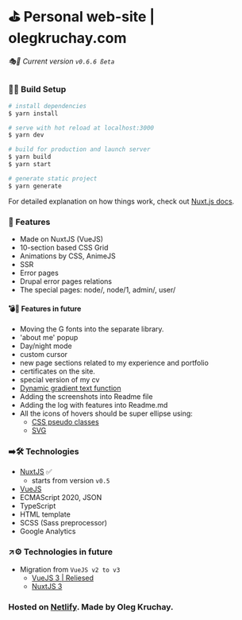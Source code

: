 # ⛳️ Personal web-site | olegkruchay.com

###### 🎭🎲️ Current version ```v0.6.6 ßeta```

### 🔩🔧 Build Setup 

```bash
# install dependencies
$ yarn install

# serve with hot reload at localhost:3000
$ yarn dev

# build for production and launch server
$ yarn build
$ yarn start

# generate static project
$ yarn generate
```

For detailed explanation on how things work, check out [Nuxt.js docs](https://nuxtjs.org).

### 💎 Features 

- Made on NuxtJS (VueJS)
- 10-section based CSS Grid
- Animations by CSS, AnimeJS
- SSR
- Error pages
- Drupal error pages relations
- The special pages: node/, node/1, admin/, user/

#### 💣🧨 Features in future 

- Moving the G fonts into the separate library.
- 'about me' popup
- Day/night mode
- custom cursor
- new page sections related to my experience and portfolio
- certificates on the site.
- special version of my cv
- [Dynamic gradient text function](https://www.sitepoint.com/dynamic-gradient-text-function-sass/)
- Adding the screenshots into Readme file
- Adding the log with features into Readme.md
- All the icons of hovers should be super ellipse using: 
  - [CSS pseudo classes](http://jsfiddle.net/Lor0znhc/2/)
  - [SVG](https://medium.com/@nikolskayaolia/an-easy-way-to-implement-smooth-shapes-such-as-superellipse-and-squircle-into-a-user-interface-a5ba4e1139ed)
### ➡️🛠 Technologies 

- [NuxtJS](https://nuxtjs.org) ✅
  - starts from version ```v0.5```
- [VueJS](https://vuejs.org)
- ECMAScript 2020, JSON
- TypeScript
- HTML template
- SCSS (Sass preprocessor)
- Google Analytics

### ↗️⚙️ Technologies in future 

- Migration from ```VueJS v2 to v3```
  - [VueJS 3 | Reliesed ](http://v3.vuejs.org/)
  - [NuxtJS 3](https://nuxtjs.org) 

### Hosted on [Netlify](https://netlify.com). Made by Oleg Kruchay.
